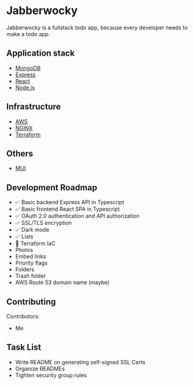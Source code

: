 # Jabberwocky

Jabberwocky is a fullstack todo app, because every developer needs to make a todo app.

## Application stack

- [MongoDB](https://www.mongodb.com/)
- [Express](https://expressjs.com/)
- [React](https://reactjs.org/)
- [Node.js](https://nodejs.org/en/)

## Infrastructure

- [AWS](https://aws.amazon.com/)
- [NGINX](https://nginx.org/)
- [Terraform](https://www.terraform.io/)

## Others

- [MUI](https://mui.com/)

## Development Roadmap

- :white_check_mark: Basic backend Express API in Typescript
- :white_check_mark: Basic frontend React SPA in Typescript
- :white_check_mark: OAuth 2.0 authentication and API authorization
- :white_check_mark: SSL/TLS encryption
- :white_check_mark: Dark mode
- :white_check_mark: Lists
- :construction: Terraform IaC
- Photos
- Embed links
- Priority flags
- Folders
- Trash folder
- AWS Route 53 domain name (maybe)

## Contributing

Contributors:

- Me

## Task List

- Write README on generating self-signed SSL Certs
- Organize READMEs
- Tighten security group rules
